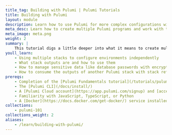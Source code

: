 ```yaml
---
title_tag: Building with Pulumi | Pulumi Tutorials
title: Building with Pulumi
layout: module
description: Learn how to use Pulumi for more complex configurations with multiple environments.
meta_desc: Learn how to create multiple Pulumi programs and work with them interdependently with this tutorial.
meta_image: meta.png
weight: 2
summary: |
    This tutorial digs a little deeper into what it means to create multiple Pulumi programs and work with them interdependently. We will also cover how Pulumi uses secrets and how you can test your Pulumi programs.
youll_learn:
    - Using multiple stacks to configure environments independently
    - What stack outputs are and how to use them
    - How to manage sensitive data like database passwords with encrypted secrets
    - How to consume the outputs of another Pulumi stack with stack references
prereqs:
    - Completion of the [Pulumi Fundamentals tutorial](/tutorials/pulumi-fundamentals/) and an existing `my-first-app` project
    - The [Pulumi CLI](/docs/install/)
    - A [Pulumi Cloud account](https://app.pulumi.com/signup) and [access token](/docs/pulumi-cloud/accounts#access-tokens)
    - Familiarity with JavaScript, TypeScript, or Python
    - A [Docker](https://docs.docker.com/get-docker/) service installed and running locally
collections:
    - pulumi-101
collections_weight: 2
aliases:
    - /learn/building-with-pulumi/
---
```

